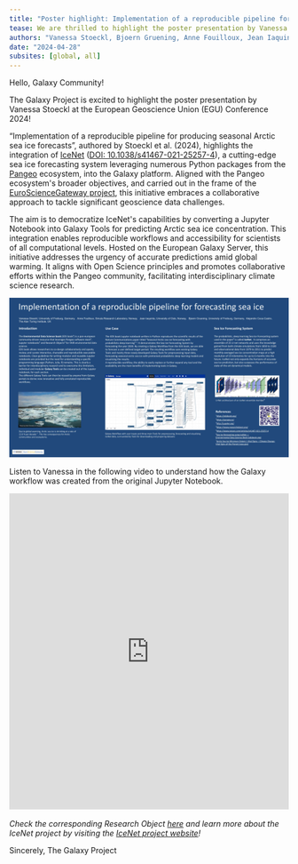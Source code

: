 ```yaml
---
title: "Poster highlight: Implementation of a reproducible pipeline for producing seasonal Arctic sea ice forecasts (Stoeckl et al. 2023)"
tease: We are thrilled to highlight the poster presentation by Vanessa Stoeckl at the European Geoscience Union (EGU) Conference 2024. "
authors: "Vanessa Stoeckl, Bjoern Gruening, Anne Fouilloux, Jean Iaquinta, Alejandro Coca-Castro"
date: "2024-04-28"
subsites: [global, all]
---
```


Hello, Galaxy Community!

The Galaxy Project is excited to highlight the poster presentation by Vanessa Stoeckl at the European Geoscience Union (EGU) Conference 2024! 

“Implementation of a reproducible pipeline for producing seasonal Arctic sea ice forecasts”, authored by Stoeckl et al. (2024), highlights the integration of [IceNet](https://icenet.ai) ([DOI: 10.1038/s41467-021-25257-4](https://doi.org/10.1038/s41467-021-25257-4)), a cutting-edge sea ice forecasting system leveraging numerous Python packages from the [Pangeo](https://pangeo.io) ecosystem, into the Galaxy platform. Aligned with the Pangeo ecosystem's broader objectives, and carried out in the frame of the [EuroScienceGateway project](https://eurosciencegateway.eu), this initiative embraces a collaborative approach to tackle significant geoscience data challenges. 

The aim is to democratize IceNet's capabilities by converting a Jupyter Notebook into Galaxy Tools for predicting Arctic sea ice concentration. This integration enables reproducible workflows and accessibility for scientists of all computational levels. Hosted on the European Galaxy Server, this initiative addresses the urgency of accurate predictions amid global warming. It aligns with Open Science principles and promotes collaborative efforts within the Pangeo community, facilitating interdisciplinary climate science research.

![Implementation of a reproducible pipeline for producing seasonal Arctic sea ice forecasts in Galaxy](2024-04-28-poster-egu24.jpg)

Listen to Vanessa in the following video to understand how the Galaxy workflow was created from the original Jupyter Notebook.

<style>
.responsive-wrap iframe{ max-width: 100%;}
</style>
<div class="responsive-wrap">
<!-- this is the embed code provided by Google -->
    <iframe width="560" height="569" src="https://w3id.org/ro-id/aab53e25-a351-46b0-bcfe-a0e0bf02f881/resources/008ec622-14d5-4327-889a-8dbb4d936fcd" frameborder="0" allowfullscreen></iframe>
      </iframe>
<!-- Google embed ends -->
</div>


*Check the corresponding Research Object [here](https://w3id.org/ro-id/aab53e25-a351-46b0-bcfe-a0e0bf02f881) and learn more about the IceNet project by visiting the [IceNet project website](https://icenet.ai)!*

Sincerely,
The Galaxy Project
